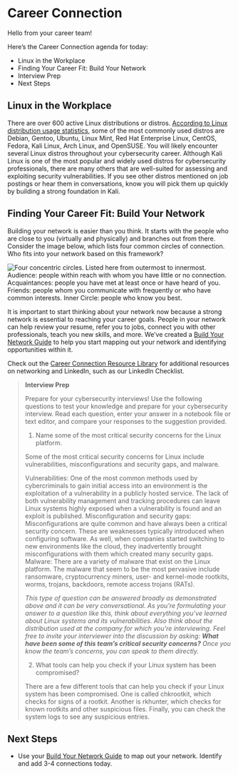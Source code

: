 # Career Connection

Hello from your career team! 

Here’s the Career Connection agenda for today:
* Linux in the Workplace
* Finding Your Career Fit: Build Your Network
* Interview Prep
* Next Steps

## Linux in the Workplace

There are over 600 active Linux distributions or distros. [According to Linux distribution usage statistics](https://truelist.co/blog/linux-statistics/#:~:text=Today%2C%20there%20are%20over%20600%20active%20Linux%20distros.,-Another%20500%20are&text=Some%20of%20the%20most%20commonly,Linux%20distribution%20usage%20statistics%20show.), some of the most commonly used distros are Debian, Gentoo, Ubuntu, Linux Mint, Red Hat Enterprise Linux, CentOS, Fedora, Kali Linux, Arch Linux, and OpenSUSE. You will likely encounter several Linux distros throughout your cybersecurity career. Although Kali Linux is one of the most popular and widely used distros for cybersecurity professionals, there are many others that are well-suited for assessing and exploiting security vulnerabilities. If you see other distros mentioned on job postings or hear them in conversations, know you will pick them up quickly by building a strong foundation in Kali.

## Finding Your Career Fit: Build Your Network

Building your network is easier than you think. It starts with the people who are close to you (virtually and physically) and branches out from there. Consider the image below, which lists four common circles of connection. Who fits into your network based on this framework?

![Four concentric circles. Listed here from outermost to innermost. Audience: people within reach with whom you have little or no connection. Acquaintances: people you have met at least once or have heard of you. Friends: people whom you communicate with frequently or who have common interests. Inner Circle: people who know you best.](https://static.bc-edx.com/career-services/all-vertical-fycf/lesson-04/l4_fycf_image.png)

It is important to start thinking about your network now because a strong network is essential to reaching your career goals. People in your network can help review your resume, refer you to jobs, connect you with other professionals, teach you new skills, and more. We’ve created a [Build Your Network Guide](https://docs.google.com/spreadsheets/d/162axZNnUWpSREgTWMYO05Kky6QRNtQSx0kIZEWYysDs/edit?usp=sharing) to help you start mapping out your network and identifying opportunities within it.

Check out the [Career Connection Resource Library](https://docs.google.com/document/d/1xiuZP_ZYMiIopqS0pFWUji58ESASMQUl2CQJphReaGo/edit?usp=sharing) for additional resources on networking and LinkedIn, such as our LinkedIn Checklist. 

> **Interview Prep**
>
>Prepare for your cybersecurity interviews! Use the following questions to test your knowledge and prepare for your cybersecurity interview. Read each question, enter your answer in a notebook file or text editor, and compare your responses to the suggestion provided.
>
> 1. Name some of the most critical security concerns for the Linux platform.
>
> Some of the most critical security concerns for Linux include vulnerabilities, misconfigurations and security gaps, and malware.
>
> Vulnerabilities: One of the most common methods used by cybercriminals to gain initial access into an environment is the exploitation of a vulnerability in a publicly hosted service. The lack of both vulnerability management and tracking procedures can leave Linux systems highly exposed when a vulnerability is found and an exploit is published. 
> Misconfiguration and security gaps: Misconfigurations are quite common and have always been a critical security concern. These are weaknesses typically introduced when configuring software. As well, when companies started switching to new environments like the cloud, they inadvertently brought misconfigurations with them which created many security gaps.
> Malware: There are a variety of malware that exist on the Linux platform. The malware that seem to be the most pervasive include ransomware, cryptocurrency miners, user- and kernel-mode rootkits, worms, trojans, backdoors, remote access trojans (RATs).
>
> _This type of question can be answered broadly as demonstrated above and it can be very conversational. As you’re formulating your answer to a question like this, think about everything you’ve learned about Linux systems and its vulnerabilities. Also think about the distribution used at the company for which you’re interviewing. Feel free to invite your interviewer into the discussion by asking: **What have been some of this team’s critical security concerns?** Once you know the team’s concerns, you can speak to them directly._
>
> 2. What tools can help you check if your Linux system has been compromised?
>
>There are a few different tools that can help you check if your Linux system has been compromised. One is called chkrootkit, which checks for signs of a rootkit. Another is rkhunter, which checks for known rootkits and other suspicious files. Finally, you can check the system logs to see any suspicious entries.

## Next Steps
* Use your [Build Your Network Guide](https://docs.google.com/spreadsheets/d/162axZNnUWpSREgTWMYO05Kky6QRNtQSx0kIZEWYysDs/edit#gid=0) to map out your network. Identify and add 3-4 connections today. 

